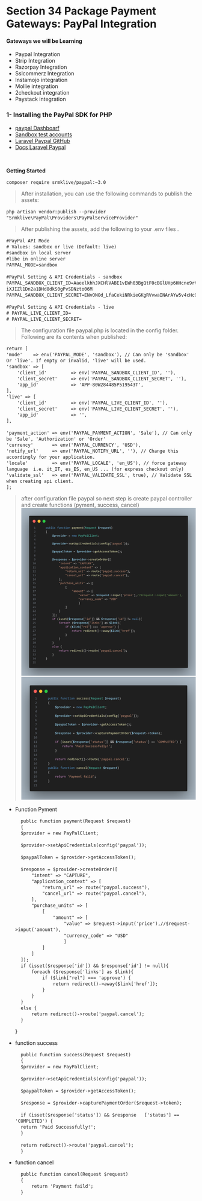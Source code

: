 **Section 34** Package Payment Gateways: PayPal Integration
================================================

#### Gateways we will be Learning

- Paypal Integration
- Strip Integration
- Razorpay Integration
- Sslcommerz Integration
- Instamojo integration
- Mollie integration
- 2checkout integration
- Paystack integration

### **1-** Installing the PayPal SDK for PHP

* [paypal Dashboarf](https://developer.paypal.com/dashboard/)<br>
* [Sandbox test accounts](https://developer.paypal.com/dashboard/accounts)<br>
* [Laravel Paypal GitHub](https://github.com/srmklive/laravel-paypal)<br>
* [Docs Laravel Paypal](https://srmklive.github.io/laravel-paypal/docs.html)
  
<br>

**Getting Started**

    composer require srmklive/paypal:~3.0

>After installation, you can use the following commands to publish the assets:

    php artisan vendor:publish --provider "Srmklive\PayPal\Providers\PayPalServiceProvider"

>After publishing the assets, add the following to your .env files .

    #PayPal API Mode
    # Values: sandbox or live (Default: live)
    #sandbox in local server
    #libe in online server
    PAYPAL_MODE=sandbox

    #PayPal Setting & API Credentials - sandbox
    PAYPAL_SANDBOX_CLIENT_ID=AaeelkhhJXCHlVABE1vEWh03BgQtF0cBGlUHp6HHcne9rt7-iXJIZl1Dn2a1DHd8dkS0gPvSDNzto06M
    PAYPAL_SANDBOX_CLIENT_SECRET=ENvONOd_LfaCekiNRkieGKgRVvwaINArAYw5v4cHc9EDib_lDp6pVv3EvUPNEOvI1kwffV5UZq7UgI9i

    #PayPal Setting & API Credentials - live
    # PAYPAL_LIVE_CLIENT_ID=
    # PAYPAL_LIVE_CLIENT_SECRET=

>The configuration file paypal.php is located in the config folder. Following are its contents when published:

    return [
    'mode'    => env('PAYPAL_MODE', 'sandbox'), // Can only be 'sandbox' Or 'live'. If empty or invalid, 'live' will be used.
    'sandbox' => [
        'client_id'         => env('PAYPAL_SANDBOX_CLIENT_ID', ''),
        'client_secret'     => env('PAYPAL_SANDBOX_CLIENT_SECRET', ''),
        'app_id'            => 'APP-80W284485P519543T',
    ],
    'live' => [
        'client_id'         => env('PAYPAL_LIVE_CLIENT_ID', ''),
        'client_secret'     => env('PAYPAL_LIVE_CLIENT_SECRET', ''),
        'app_id'            => '',
    ],

    'payment_action' => env('PAYPAL_PAYMENT_ACTION', 'Sale'), // Can only be 'Sale', 'Authorization' or 'Order'
    'currency'       => env('PAYPAL_CURRENCY', 'USD'),
    'notify_url'     => env('PAYPAL_NOTIFY_URL', ''), // Change this accordingly for your application.
    'locale'         => env('PAYPAL_LOCALE', 'en_US'), // force gateway language  i.e. it_IT, es_ES, en_US ... (for express checkout only)
    'validate_ssl'   => env('PAYPAL_VALIDATE_SSL', true), // Validate SSL when creating api client.
    ];

>after configuration file paypal so next step is create paypal controller and create functions (pyment, success, cancel)  
![Pyment](<markdown/function payment.png>)
![Success and cancel](<markdown/function success and cancel.png>)

- Function Pyment 

        public function payment(Request $request)
        {
        $provider = new PayPalClient;

        $provider->setApiCredentials(config('paypal'));

        $paypalToken = $provider->getAccessToken();

        $response = $provider->createOrder([
            "intent" => "CAPTURE",
            "application_context" => [
                "return_url" => route("paypal.success"),
                "cancel_url" => route("paypal.cancel"),
            ],
            "purchase_units" => [
                [
                    "amount" => [
                        "value" => $request->input('price'),//$request->input('amount'),
                        "currency_code" => "USD"
                        ]
                ]
            ]
        ]);
        if (isset($response['id']) && $response['id'] != null){
            foreach ($response['links'] as $link){
                if ($link["rel"] === 'approve') {
                    return redirect()->away($link['href']);
                }
            }
        }
        else {
            return redirect()->route('paypal.cancel');
        }
    }

- function success 

        public function success(Request $request)
        {
        $provider = new PayPalClient;

        $provider->setApiCredentials(config('paypal'));

        $paypalToken = $provider->getAccessToken();

        $response = $provider->capturePaymentOrder($request->token);

        if (isset($response['status']) && $response   ['status'] == 'COMPLETED') {
        return 'Paid Successfully!';
        }

        return redirect()->route('paypal.cancel');
        }

- function cancel 

        public function cancel(Request $request)
        {
            return 'Payment faild';
        }

